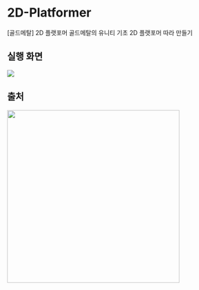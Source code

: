 # 2D-Platformer
[골드메탈] 2D 플랫포머
골드메탈의 유니티 기초 2D 플랫포머 따라 만들기

## 실행 화면

<img src="https://user-images.githubusercontent.com/128384646/275312006-a9ab9e46-2a12-48fe-9b93-4fc3b27a99ed.gif">

## 출처
<img src="https://user-images.githubusercontent.com/128384646/275312091-29e868c2-3a1a-4777-9910-aecbdcb325e6.png" width="400" height="400"/>
